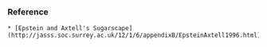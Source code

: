 ### Reference
    * [Epstein and Axtell's Sugarscape](http://jasss.soc.surrey.ac.uk/12/1/6/appendixB/EpsteinAxtell1996.html)